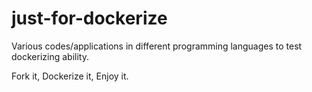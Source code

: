 # just-for-dockerize

Various codes/applications in different programming languages to test dockerizing ability.

Fork it, Dockerize it, Enjoy it.
